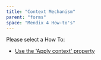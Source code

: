 ```yaml
---
title: "Context Mechanism"
parent: "forms"
space: "Mendix 4 How-to's"
---
```

Please select a How To:

*   [Use the 'Apply context' property](use-the-apply-context-property)
